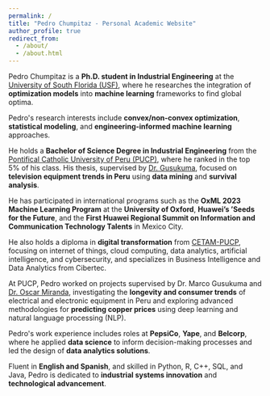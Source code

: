 ```yaml
---
permalink: /
title: "Pedro Chumpitaz - Personal Academic Website"
author_profile: true
redirect_from: 
  - /about/
  - /about.html
---
```


Pedro Chumpitaz is a **Ph.D. student in Industrial Engineering** at the [University of South Florida (USF)](https://www.usf.edu/engineering/imse/), where he researches the integration of **optimization models** into **machine learning** frameworks to find global optima.

Pedro's research interests include **convex/non-convex optimization**, **statistical modeling**, and **engineering-informed machine learning** approaches.

He holds a **Bachelor of Science Degree in Industrial Engineering** from the [Pontifical Catholic University of Peru (PUCP)](https://facultad-ciencias-ingenieria.pucp.edu.pe/), where he ranked in the top 5% of his class. His thesis, supervised by [Dr. Gusukuma](https://www.pucp.edu.pe/profesor/marco-gusukuma-higa), focused on **television equipment trends in Peru** using **data mining** and **survival analysis**.

He has participated in international programs such as the **OxML 2023 Machine Learning Program** at the **University of Oxford**, **Huawei’s ’Seeds for the Future**, and the **First Huawei Regional Summit on Information and Communication Technology Talents** in Mexico City.

He also holds a diploma in **digital transformation** from [CETAM-PUCP](https://fabricum.pucp.edu.pe/), focusing on internet of things, cloud computing, data analytics, artificial intelligence, and cybersecurity, and specializes in Business Intelligence and Data Analytics from Cibertec.

At PUCP, Pedro worked on projects supervised by Dr. Marco Gusukuma and [Dr. Oscar Miranda](https://www.pucp.edu.pe/profesor/oscar-miranda-castillo), investigating the **longevity and consumer trends** of electrical and electronic equipment in Peru and exploring advanced methodologies for **predicting copper prices** using deep learning and natural language processing (NLP).

Pedro's work experience includes roles at **PepsiCo**, **Yape**, and **Belcorp**, where he applied **data science** to inform decision-making processes and led the design of **data analytics solutions**.

Fluent in **English and Spanish**, and skilled in Python, R, C++, SQL, and Java, Pedro is dedicated to **industrial systems innovation** and **technological advancement**.
